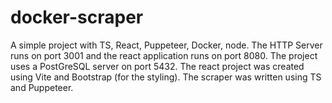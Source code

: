 # docker-scraper
 A simple project with TS, React, Puppeteer, Docker, node. The HTTP Server runs on port 3001 and the react application runs on port 8080. The project uses a PostGreSQL server on port 5432. The react project was created using Vite and Bootstrap (for the styling). The scraper was written using TS and Puppeteer. 
